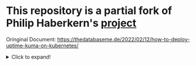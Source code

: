 # This repository is a partial fork of Philip Haberkern's [project](https://github.com/thedatabaseme/cookbooks/tree/master/kubernetes/uptime-kuma)

Oringinal Document: https://thedatabaseme.de/2022/02/12/how-to-deploy-uptime-kuma-on-kubernetes/

<details>
  <summary>Click to expand!</summary>

Quick instruction on how to deploy Uptime-Kuma on your Kubernetes cluster.

Uptime-Kuma is an easy to deploy and easy to use monitoring tool, that has several “Monitoring Types” like HTTP(s), port-checking, DNS and some more. Also it includes some real nice alerting mechanisms as Mail, Teams and Gotify. If you want to find out more about Uptime-Kuma, you can find some here.

I’ve created a set of manifests, that will deploy Uptime-Kuma with all needed components on your Kubernetes cluster. You can find the most updated code in my Github repository. Just apply it using kustomization like `kubectl apply -k overlays/dev`.

If you want to go step-by-step, read along below. You can apply the manifests in the given order after you’ve created them.

First we create a separate Namespace for Uptime-Kuma named kuma. Feel free to change the name to your needs.

namespace.yaml
```
kind: Namespace
apiVersion: v1
metadata:
  name: kuma
```

Then we create a Service for Uptime-Kuma which will listen on port 3001. The selector will be app: uptime-kuma.

service.yaml
```
apiVersion: v1
kind: Service
metadata:
  name: uptime-kuma-service
  namespace: uptime-kuma
spec:
  selector:
    app: uptime-kuma
  ports:
  - name: uptime-kuma
    port: 3001
```

Now it’s time for the centerpiece our Statefulset which will describe the actual Deployment and a persistent volume.

statefulset.yaml
```
apiVersion: apps/v1
kind: StatefulSet
metadata:
  name: uptime-kuma
  namespace: uptime-kuma
spec:
  replicas: 1
  serviceName: uptime-kuma-service
  selector:
    matchLabels:
      app: uptime-kuma
  template:
    metadata:
      labels:
        app: uptime-kuma
    spec:
      containers:
        - name: uptime-kuma
          image: louislam/uptime-kuma:1.11.4
          env:
            - name: UPTIME_KUMA_PORT
              value: "3001"
            - name: PORT
              value: "3001"
          ports:
            - name: uptime-kuma
              containerPort: 3001
              protocol: TCP
          volumeMounts:
            - name: kuma-data
              mountPath: /app/data

  volumeClaimTemplates:
    - metadata:
        name: kuma-data
      spec:
        accessModes: ["ReadWriteOnce"]
        volumeMode: Filesystem
        resources:
          requests:
            storage: 1Gi
```

The Ingress rule that is getting deployed is configured for Nginx as an Ingress Controller. You might need to adapt it to your needs. Also an annotation for Cert-Manager is included. If you don’t have a Cert-Manager setup, you don’t need this annotation. You can find an instruction for both, setting up Nginx and Cert-Manager here and here (both only in german).

Also you have to configure your specific DNS name you want to use for Uptime-Kuma in the host(s) sections.

ingress.yaml
```
apiVersion: networking.k8s.io/v1
kind: Ingress
metadata:
  name: kuma
  namespace: uptime-kuma
  annotations:
    kubernetes.io/ingress.class: "nginx"
    nginx.ingress.kubernetes.io/backend-protocol: "HTTP"
    cert-manager.io/cluster-issuer: "letsencrypt-staging"
spec:
  tls:
  - hosts:
    - uptime-kuma.mydomain.de
    secretName: uptime-kuma.mydomain.de
  rules:
  - host: uptime-kuma.mydomain.de
    http:
      paths:
      - path: /
        pathType: Prefix
        backend:
          service:
            name: uptime-kuma-service
            port:
              number: 3001
```

After deploying all manifests, you should be able to get connected to Uptime-Kuma (you of course have to configure the DNS name on your Networks DNS Server). On first login, you have to create an admin user. After this is done, you are redirected to the dashboard. Have fun playing around with Uptime-Kuma!

</details>
